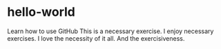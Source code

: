 # hello-world
Learn how to use GitHub
This is a necessary exercise. I enjoy necessary exercises. I love the necessity of it all. And the exercisiveness.
